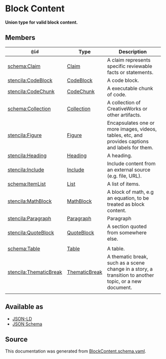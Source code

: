 # Block Content

**Union type for valid block content.**

## Members

| `@id`                                                                   | Type                              | Description                                                                                            |
| ----------------------------------------------------------------------- | --------------------------------- | ------------------------------------------------------------------------------------------------------ |
| [schema:Claim](https://schema.org/Claim)                                | [Claim](Claim.md)                 | A claim represents specific reviewable facts or statements.                                            |
| [stencila:CodeBlock](https://schema.stenci.la/CodeBlock.jsonld)         | [CodeBlock](CodeBlock.md)         | A code block.                                                                                          |
| [stencila:CodeChunk](https://schema.stenci.la/CodeChunk.jsonld)         | [CodeChunk](CodeChunk.md)         | A executable chunk of code.                                                                            |
| [schema:Collection](https://schema.org/Collection)                      | [Collection](Collection.md)       | A collection of CreativeWorks or other artifacts.                                                      |
| [stencila:Figure](https://schema.stenci.la/Figure.jsonld)               | [Figure](Figure.md)               | Encapsulates one or more images, videos, tables, etc, and provides captions and labels for them.       |
| [stencila:Heading](https://schema.stenci.la/Heading.jsonld)             | [Heading](Heading.md)             | A heading.                                                                                             |
| [stencila:Include](https://schema.stenci.la/Include.jsonld)             | [Include](Include.md)             | Include content from an external source (e.g. file, URL).                                              |
| [schema:ItemList](https://schema.org/ItemList)                          | [List](List.md)                   | A list of items.                                                                                       |
| [stencila:MathBlock](https://schema.stenci.la/MathBlock.jsonld)         | [MathBlock](MathBlock.md)         | A block of math, e.g an equation, to be treated as block content.                                      |
| [stencila:Paragraph](https://schema.stenci.la/Paragraph.jsonld)         | [Paragraph](Paragraph.md)         | Paragraph                                                                                              |
| [stencila:QuoteBlock](https://schema.stenci.la/QuoteBlock.jsonld)       | [QuoteBlock](QuoteBlock.md)       | A section quoted from somewhere else.                                                                  |
|  |
| [schema:Table](https://schema.org/Table)                                | [Table](Table.md)                 | A table.                                                                                               |
| [stencila:ThematicBreak](https://schema.stenci.la/ThematicBreak.jsonld) | [ThematicBreak](ThematicBreak.md) | A thematic break, such as a scene change in a story, a transition to another topic, or a new document. |
|  |

## Available as

- [JSON-LD](https://schema.stenci.la/stencila.jsonld)
- [JSON Schema](https://schema.stenci.la/v1/BlockContent.schema.json)

## Source

This documentation was generated from [BlockContent.schema.yaml](https://github.com/stencila/stencila/blob/master/schema/schema/BlockContent.schema.yaml).
